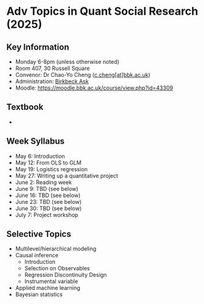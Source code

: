 # Adv Topics in Quant Social Research (2025)

## Key Information

 - Monday 6-8pm (unless otherwise noted)
 - Room 407, 30 Russell Square
 - Convenor: Dr Chao-Yo Cheng ([c.cheng[at]bbk.ac.uk](mailto:c.cheng@bbk.ac.uk))
 - Administration: [Birkbeck Ask](https://www.bbk.ac.uk/ask)
 - Moodle: https://moodle.bbk.ac.uk/course/view.php?id=43309 

## Textbook

 - 

## Week Syllabus

 - May 6: Introduction
 - May 12: From OLS to GLM
 - May 19: Logistics regression
 - May 27: Writing up a quantitative project
 - June 2: Reading week
 - June 9: TBD (see below)
 - June 16: TBD (see below)
 - June 23: TBD (see below)
 - June 30: TBD (see below)
 - July 7: Project workshop

## Selective Topics 

 - Multilevel/hierarchical modeling
 - Causal inference
   - Introduction
   - Selection on Observables
   - Regression Discontinuity Design
   - Instrumental variable 
 - Applied machine learning  
 - Bayesian statistics